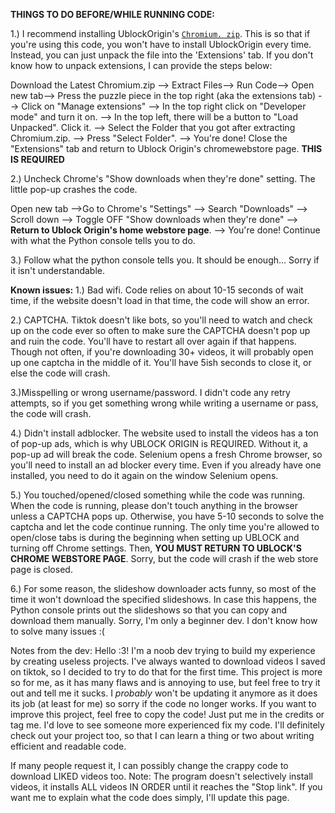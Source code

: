 **THINGS TO DO BEFORE/WHILE RUNNING CODE:**

1.) I recommend installing UblockOrigin's [`Chromium. zip`](https://github.com/gorhill/uBlock/releases). This is so that if you're using this code, you won't have to install UblockOrigin every time. Instead, you can just unpack the file into the 'Extensions' tab. If you don't know how to unpack extensions, I can provide the steps below:

Download the Latest Chromium.zip --> Extract Files--> Run Code--> Open new tab--> Press the puzzle piece in the top right (aka the extensions tab) --> Click on "Manage extensions" --> In the top right click on "Developer mode" and turn it on. --> In the top left, there will be a button to "Load Unpacked". Click it.  --> Select the Folder that you got after extracting Chromium.zip. --> Press "Select Folder". --> You're done! Close the "Extensions" tab and return to Ublock Origin's chromewebstore page. **THIS IS REQUIRED**


2.) Uncheck Chrome's "Show downloads when they're done" setting. The little pop-up crashes the code.

Open new tab -->Go to Chrome's "Settings" --> Search "Downloads" --> Scroll down --> Toggle OFF "Show downloads when they're done" --> **Return to Ublock Origin's home webstore page**. --> You're done! Continue with what the Python console tells you to do.

3.) Follow what the python console tells you. It should be enough... Sorry if it isn't understandable.


**Known issues:** 
1.) Bad wifi. Code relies on about 10-15 seconds of wait time, if the website doesn't load in that time, the code will show an error.

2.) CAPTCHA. Tiktok doesn't like bots, so you'll need to watch and check up on the code ever so often to make sure the CAPTCHA doesn't pop up and ruin the code. You'll have to restart all over again if that happens. Though not often, if you're downloading 30+ videos, it will probably open up one captcha in the middle of it. You'll have 5ish seconds to close it, or else the code will crash.

3.)Misspelling or wrong username/password. I didn't code any retry attempts, so if you get something wrong while writing a username or pass, the code will crash.

4.) Didn't install adblocker. The website used to install the videos has a ton of pop-up ads, which is why UBLOCK ORIGIN is REQUIRED. Without it, a pop-up ad will break the code. Selenium opens a fresh Chrome browser, so you'll need to install an ad blocker every time. Even if you already have one installed, you need to do it again on the window Selenium opens.

5.) You touched/opened/closed something while the code was running. When the code is running, please don't touch anything in the browser unless a CAPTCHA pops up. Otherwise, you have 5-10 seconds to solve the captcha and let the code continue running.   The only time you're allowed to open/close tabs is during the beginning when setting up UBLOCK and turning off Chrome settings. Then, **YOU MUST RETURN TO UBLOCK'S CHROME WEBSTORE PAGE**. Sorry, but the code will crash if the web store page is closed.

6.) For some reason, the slideshow downloader acts funny, so most of the time it won't download the specified slideshows. In case this happens, the Python console prints out the slideshows so that you can copy and download them manually. Sorry, I'm only a beginner dev. I don't know how to solve many issues :(


Notes from the dev: Hello :3! I'm a noob dev trying to build my experience by creating useless projects. I've always wanted to download videos I saved on tiktok, so I decided to try to do that for the first time. This project is more so for me, as it has many flaws and is annoying to use, but feel free to try it out and tell me it sucks. I _probably_ won't be updating it anymore as it does its job (at least for me) so sorry if the code no longer works. If you want to improve this project, feel free to copy the code! Just put me in the credits or tag me. I'd love to see someone more experienced fix my code. I'll definitely check out your project too, so that I can learn a thing or two about writing efficient and readable code.

If many people request it, I can possibly change the crappy code to download LIKED videos too. Note: The program doesn't selectively install videos, it installs ALL videos IN ORDER until it reaches the "Stop link". If you want me to explain what the code does simply, I'll update this page.
